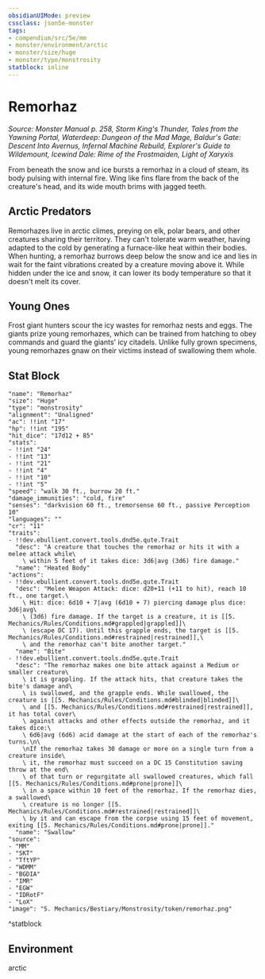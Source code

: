 ```yaml
---
obsidianUIMode: preview
cssclass: json5e-monster
tags:
- compendium/src/5e/mm
- monster/environment/arctic
- monster/size/huge
- monster/type/monstrosity
statblock: inline
---
```

# Remorhaz
*Source: Monster Manual p. 258, Storm King's Thunder, Tales from the Yawning Portal, Waterdeep: Dungeon of the Mad Mage, Baldur's Gate: Descent Into Avernus, Infernal Machine Rebuild, Explorer's Guide to Wildemount, Icewind Dale: Rime of the Frostmaiden, Light of Xaryxis*  

From beneath the snow and ice bursts a remorhaz in a cloud of steam, its body pulsing with internal fire. Wing like fins flare from the back of the creature's head, and its wide mouth brims with jagged teeth.

## Arctic Predators

Remorhazes live in arctic climes, preying on elk, polar bears, and other creatures sharing their territory. They can't tolerate warm weather, having adapted to the cold by generating a furnace-like heat within their bodies. When hunting, a remorhaz burrows deep below the snow and ice and lies in wait for the faint vibrations created by a creature moving above it. While hidden under the ice and snow, it can lower its body temperature so that it doesn't melt its cover.

## Young Ones

Frost giant hunters scour the icy wastes for remorhaz nests and eggs. The giants prize young remorhazes, which can be trained from hatching to obey commands and guard the giants' icy citadels. Unlike fully grown specimens, young remorhazes gnaw on their victims instead of swallowing them whole.

## Stat Block

```statblock
"name": "Remorhaz"
"size": "Huge"
"type": "monstrosity"
"alignment": "Unaligned"
"ac": !!int "17"
"hp": !!int "195"
"hit_dice": "17d12 + 85"
"stats":
- !!int "24"
- !!int "13"
- !!int "21"
- !!int "4"
- !!int "10"
- !!int "5"
"speed": "walk 30 ft., burrow 20 ft."
"damage_immunities": "cold, fire"
"senses": "darkvision 60 ft., tremorsense 60 ft., passive Perception 10"
"languages": ""
"cr": "11"
"traits":
- !!dev.ebullient.convert.tools.dnd5e.qute.Trait
  "desc": "A creature that touches the remorhaz or hits it with a melee attack while\
    \ within 5 feet of it takes dice: 3d6|avg (3d6) fire damage."
  "name": "Heated Body"
"actions":
- !!dev.ebullient.convert.tools.dnd5e.qute.Trait
  "desc": "Melee Weapon Attack: dice: d20+11 (+11 to hit), reach 10 ft., one target.\
    \ Hit: dice: 6d10 + 7|avg (6d10 + 7) piercing damage plus dice: 3d6|avg\
    \ (3d6) fire damage. If the target is a creature, it is [[5. Mechanics/Rules/Conditions.md#grappled|grappled]]\
    \ (escape DC 17). Until this grapple ends, the target is [[5. Mechanics/Rules/Conditions.md#restrained|restrained]],\
    \ and the remorhaz can't bite another target."
  "name": "Bite"
- !!dev.ebullient.convert.tools.dnd5e.qute.Trait
  "desc": "The remorhaz makes one bite attack against a Medium or smaller creature\
    \ it is grappling. If the attack hits, that creature takes the bite's damage and\
    \ is swallowed, and the grapple ends. While swallowed, the creature is [[5. Mechanics/Rules/Conditions.md#blinded|blinded]]\
    \ and [[5. Mechanics/Rules/Conditions.md#restrained|restrained]], it has total cover\
    \ against attacks and other effects outside the remorhaz, and it takes dice:\
    \ 6d6|avg (6d6) acid damage at the start of each of the remorhaz's turns.\n\
    \nIf the remorhaz takes 30 damage or more on a single turn from a creature inside\
    \ it, the remorhaz must succeed on a DC 15 Constitution saving throw at the end\
    \ of that turn or regurgitate all swallowed creatures, which fall [[5. Mechanics/Rules/Conditions.md#prone|prone]]\
    \ in a space within 10 feet of the remorhaz. If the remorhaz dies, a swallowed\
    \ creature is no longer [[5. Mechanics/Rules/Conditions.md#restrained|restrained]]\
    \ by it and can escape from the corpse using 15 feet of movement, exiting [[5. Mechanics/Rules/Conditions.md#prone|prone]]."
  "name": "Swallow"
"source":
- "MM"
- "SKT"
- "TftYP"
- "WDMM"
- "BGDIA"
- "IMR"
- "EGW"
- "IDRotF"
- "LoX"
"image": "5. Mechanics/Bestiary/Monstrosity/token/remorhaz.png"
```
^statblock

## Environment

arctic